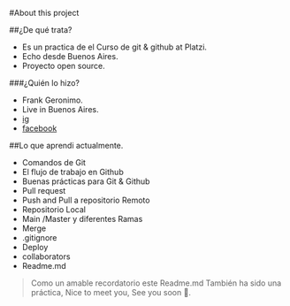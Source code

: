 #About this project

##¿De qué trata?

*  Es un practica de el Curso de git & github at Platzi.
* Echo desde Buenos Aires.
* Proyecto open source.

###¿Quién lo hizo?

* Frank Geronimo.
* Live in Buenos Aires.
* [ig](http://https://www.instagram.com/frank_geronimo/ "ig")
* [facebook](hthttps://www.facebook.com/ignacio.apasa/tp:// "facebook")



##Lo que aprendi actualmente.
* Comandos de Git
* El flujo de trabajo en Github
* Buenas prácticas para Git & Github
* Pull request
* Push and Pull a repositorio Remoto
* Repositorio Local 
* Main /Master y diferentes Ramas
* Merge
* .gitignore
* Deploy 
* collaborators
* Readme.md


> Como un amable recordatorio este Readme.md También ha sido una práctica, Nice to meet you, See you soon 👋.